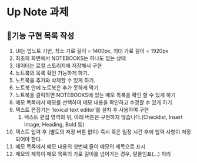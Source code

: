 # Up Note 과제

## 📝기능 구현 목록 작성

1. UI는 업노트 기반, 최소 가로 길이 = 1400px, 최대 가로 길이 = 1920px
2. 최초의 화면에서 NOTEBOOKS는 하나도 없는 상태
3. 데이터는 로컬 스토리지에 저장해서 구현
4. 노트북의 목록 확인 가능하게 하기.
5. 노트북을 추가와 삭제할 수 있게 하기.
6. 노트북 안에 노트북은 추가 못하게 막기.
7. 노트북을 클릭하면 NOTEBOOKS에 있는 메모 목록을 확인 할 수 있게 하기
8. 메모 목록에서 메모를 선택하여 메모 내용을 확인하고 수정할 수 있게 하기
9. 텍스트 편집기는 ‘lexical text editor’를 설치 후 사용하여 구현
   1. 텍스트 편집 영역의 위, 아래 버튼은 구현하지 않습니다.(Checklist, Insert Image, Heading, Bold 등)
10. 텍스트 입력 후 (별도의 저장 버튼 없이) 즉시 혹은 일정 시간 후에 입력 사항이 저장 되어야 한다.
11. 메모 목록에서 메모 내용의 첫번째 줄이 메모의 제목으로 표시
12. 메모의 제목이 메모 목록의 가로 길이를 넘어가는 경우, 말줄임표(...) 처리
